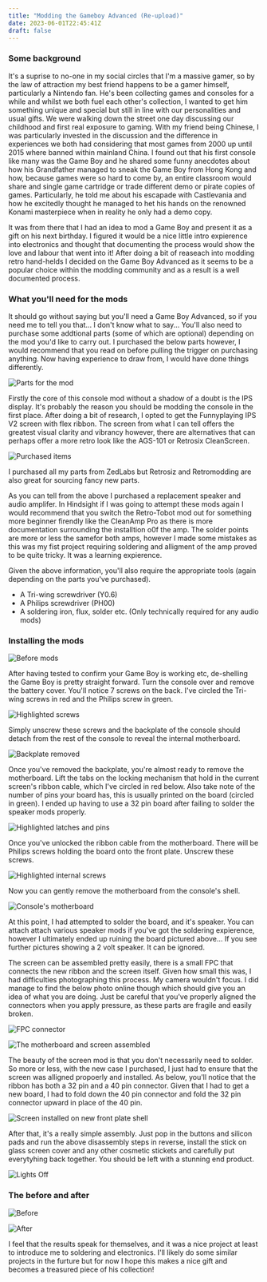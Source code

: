 ```yaml
---
title: "Modding the Gameboy Advanced (Re-upload)"
date: 2023-06-01T22:45:41Z
draft: false
---
```


### Some background
It's a suprise to no-one in my social circles that I'm a massive gamer, so by the law of attraction my best friend happens to be a gamer himself, particularly a Nintendo fan. He's been collecting games and consoles for a while and whilst we both fuel each other's collection, I wanted to get him something unique and special but still in line with our personalities and usual gifts. We were walking down the street one day discussing our childhood and first real exposure to gaming. With my friend being Chinese, I was particularly invested in the discussion and the difference in experiences we both had considering that most games from 2000 up until 2015 where banned within mainland China. I found out that his first console like many was the Game Boy and he shared some funny anecdotes about how his Grandfather managed to sneak the Game Boy from Hong Kong and how, because games were so hard to come by, an entire classroom would share and single game cartridge or trade different demo or pirate copies of games. Particularly, he told me about his escapade with Castlevania and how he excitedly thought he managed to het his hands on the renowned Konami masterpiece when in reality he only had a demo copy.

It was from there that I had an idea to mod a Game Boy and present it as a gift on his next birthday. I figured it would be a nice little intro expierence into electronics and thought that documenting the process would show the love and labour that went into it! After doing a bit of reaseach into modding retro hand-helds I decided on the Game Boy Advanced as it seems to be a popular choice within the modding community and as a result is a well documented process.  

### What you'll need for the mods
It should go without saying but you'll need a Game Boy Advanced, so if you need me to tell you that... I don't know what to say... You'll also need to purchase some addtional parts (some of which are optional) depending on the mod you'd like to carry out. I purchased the below parts however, I would recommend that you read on before pulling the trigger on purchasing anything. Now having experience to draw from, I would have done things differently.

![Parts for the mod](images/BagParts.JPG)

Firstly the core of this console mod without a shadow of a doubt is the IPS display. It's probably the reason you should be modding the console in the first place. After doing a bit of research, I opted to get the Funnyplaying IPS V2 screen with flex ribbon. The screen from what I can tell offers the greatest visual clarity and vibrancy however, there are alternatives that can perhaps offer a more retro look like the AGS-101 or Retrosix CleanScreen.

![Purchased items](Parts.png)

I purchased all my parts from ZedLabs but Retrosiz and Retromodding are also great for sourcing fancy new parts.

As you can tell from the above I purchased a replacement speaker and audio amplifer. In Hindsight if I was going to attempt these mods again I would recommend that you switch the Retro-Tobot mod out for something more beginner firendly like the CleanAmp Pro as there is more documentation surrounding the installtion o0f the amp. The solder points are more or less the samefor both amps, however I made some mistakes as this was my fist project requiring soldering and alligment of the amp proved to be quite tricky. It was a learning expierence.

Given the above information, you'll also require the appropriate tools (again depending on the parts you've purchased).

* A Tri-wing screwdriver (Y0.6)
* A Philips screwdriver (PH00)
* A soldering iron, flux, solder etc. (Only technically required for any audio mods)

### Installing the mods

![Before mods](BeforePhoto.JPG)

After having tested to confirm your Game Boy is working etc, de-shelling the Game Boy is pretty straight forward. Turn the console over and remove the battery cover. You'll notice 7 screws on the back. I've circled the Tri-wing screws in red and the Philips screw in green.

![Highlighted screws](HighlightedScrews.JPG)

Simply unscrew these screws and the backplate of the console should detach from the rest of the console to reveal the internal motherboard.

![Backplate removed](BPremoved2.JPG)

Once you've removed the backplate, you're almost ready to remove the motherboard. Lift the tabs on the locking mechanism that hold in the current screen's ribbon cable, which I've circled in red below. Also take note of the number of pins your board has, this is usually printed on the board (circled in green). I ended up having to use a 32 pin board after failing to solder the speaker mods properly.

![Highlighted latches and pins](HighlightedLatches.png)

Once you've unlocked the ribbon cable from the motherboard. There will be Philips screws holding the board onto the front plate. Unscrew these screws.

![Highlighted internal screws](MBscrews.png)

Now you can gently remove the motherboard from the console's shell.

![Console's motherboard](Motherboard.JPG)

At this point, I had attempted to solder the board, and it's speaker. You can attach attach various speaker mods if you've got the soldering expierence, however I ultimately ended up ruining the board pictured above... If you see further pictures showing a 2 volt speaker. It can be ignored.

The screen can be assembled pretty easily, there is a small FPC that connects the new ribbon and the screen itself. Given how small this was, I had difficulties photographing this process. My camera wouldn't focus. I did manage to find the below photo online though which should give you an idea of what you are doing. Just be careful that you've properly aligned the connectors when you apply pressure, as these parts are fragile and easily broken.

![FPC connector](FPC.png)

![The motherboard and screen assembled](MBandIPS.JPG)

The beauty of the screen mod is that you don't necessarily need to solder. So more or less, with the new case I purchased, I just had to ensure that the screen was alligned propoerly and installed. As below, you'll notice that the ribbon has both a 32 pin and a 40 pin connector. Given that I had to get a new board, I had to fold down the 40 pin connector and fold the 32 pin connector upward in place of the 40 pin.

![Screen installed on new front plate shell](ShellIPSInstalled.JPG)

After that, it's a really simple assembly. Just pop in the buttons and silicon pads and run the above disassembly steps in reverse, install the stick on glass screen cover and any other cosmetic stickets and carefully put everytyhing back together. You should be left with a stunning end product.

![Lights Off](LightsOff.JPG)

### The before and after

![Before](OriginalScreen.JPG)

![After](AfterPhoto.JPG)

I feel that the results speak for themselves, and it was a nice project at least to introduce me to soldering and electronics. I'll likely do some similar projects in the furture but for now I hope this makes a nice gift and becomes a treasured piece of his collection! 
